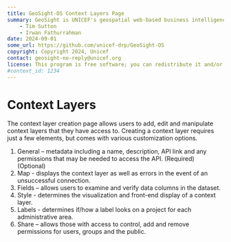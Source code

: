 ```yaml
---
title: GeoSight-OS Context Layers Page
summary: GeoSight is UNICEF's geospatial web-based business intelligence platform.
    - Tim Sutton
    - Irwan Fathurrahman
date: 2024-09-01
some_url: https://github.com/unicef-drp/GeoSight-OS
copyright: Copyright 2024, Unicef
contact: geosight-no-reply@unicef.org
license: This program is free software; you can redistribute it and/or modify it under the terms of the GNU Affero General Public License as published by the Free Software Foundation; either version 3 of the License, or (at your option) any later version.
#context_id: 1234
---
```


# Context Layers
The context layer creation page allows users to add, edit and manipulate context layers that they have access to. Creating a context layer requires just a few elements, but comes with various customization options.
1.	General – metadata including a name, description, API link and any permissions that may be needed to access the API. (Required)
(Optional)
2.	Map - displays the context layer as well as errors in the event of an unsuccessful connection.
3.	Fields – allows users to examine and verify data columns in the dataset. 
4.	Style - determines the visualization and front-end display of a context layer.
5.	Labels -  determines if/how a label looks on a project for each administrative area.
6.	Share – allows those with access to control, add and remove permissions for users, groups and the public.

